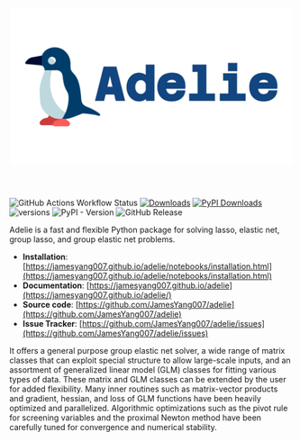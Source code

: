 <h1 align="center">
<img src="https://raw.githubusercontent.com/JamesYang007/adelie/main/docs/logos/adelie-penguin.svg" width="500">
</h1><br>

![GitHub Actions Workflow Status](https://img.shields.io/github/actions/workflow/status/JamesYang007/adelie/test_docs.yml)
[![Downloads](https://static.pepy.tech/badge/adelie)](https://pepy.tech/project/adelie)
[![PyPI Downloads](https://img.shields.io/pypi/dm/adelie.svg?label=PyPI%20downloads)](https://pypi.org/project/adelie/)
![versions](https://img.shields.io/pypi/pyversions/adelie.svg)
![PyPI - Version](https://img.shields.io/pypi/v/adelie)
![GitHub Release](https://img.shields.io/github/v/release/JamesYang007/adelie)

Adelie is a fast and flexible Python package for solving 
lasso, elastic net, group lasso, and group elastic net problems. 

- **Installation**: [https://jamesyang007.github.io/adelie/notebooks/installation.html](https://jamesyang007.github.io/adelie/notebooks/installation.html)
- **Documentation**: [https://jamesyang007.github.io/adelie](https://jamesyang007.github.io/adelie/)
- **Source code**: [https://github.com/JamesYang007/adelie](https://github.com/JamesYang007/adelie)
- **Issue Tracker**: [https://github.com/JamesYang007/adelie/issues](https://github.com/JamesYang007/adelie/issues)

It offers a general purpose group elastic net solver, 
a wide range of matrix classes that can exploit special structure to allow large-scale inputs,
and an assortment of generalized linear model (GLM) classes for fitting various types of data.
These matrix and GLM classes can be extended by the user for added flexibility.
Many inner routines such as matrix-vector products
and gradient, hessian, and loss of GLM functions have been heavily optimized and parallelized.
Algorithmic optimizations such as the pivot rule for screening variables
and the proximal Newton method have been carefully tuned for convergence and numerical stability.
